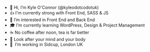 - 👋 Hi, I’m Kyle O'Connor (@kyleodotcodotuk)
- 👍 I'm currently strong with Front End, SASS & JS
- 👀 I’m interested in Front End and Back End
- 🎓 I’m currently learning WordPress, Design & Project Management
- ☕ No coffee after noon, tea is far better
- 🧠 Look after your mind and your body
- 📍 &nbsp;I’m working in Sidcup, London UK
